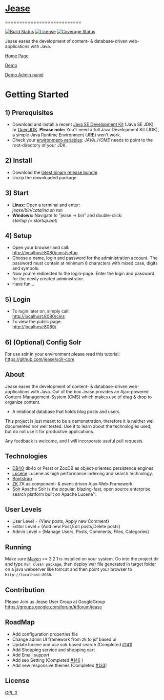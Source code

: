 # [Jease](https://github.com/jease/jease)
===========================

[![Build Status](https://travis-ci.org/jease/jease.svg?branch=master)](https://travis-ci.org/jease/jease)
[![License](https://img.shields.io/badge/License-BSD%203--Clause-blue.svg)](https://opensource.org/licenses/BSD-3-Clause)
[![Coverage Status](https://coveralls.io/repos/github/jease/jease/badge.svg)](https://coveralls.io/github/jease/jease)

Jease eases the development of content- & database-driven web-applications with Java.

[Home Page](http://jease.org)

[Demo](http://demo.jease.org)

[Demo Admin panel](http://demo.jease.org/login?file&login=demo&password=Demo123$)



# Getting Started

## 1) Prerequisites


*   Download and install a recent [Java SE Development Kit](http://www.oracle.com/technetwork/java/javase/downloads/index.html) (Java SE JDK) or [OpenJDK](http://openjdk.java.net/).  **Please note:** You'll need a full Java Development Kit (JDK), a simple Java Runtime Environment (JRE) won't work.
*   Check your [environment-variables](http://en.wikipedia.org/wiki/Environment_variable): _JAVA_HOME_ needs to point to the root-directory of your JDK.

## 2) Install


*   Download the [latest binary release bundle](http://jease.org/download/latest).
*   Unzip the downloaded package.

## 3) Start


*   **Linux:** Open a terminal and enter:  
    _jease/bin/catalina.sh run_
*   **Windows:** Navigate to "jease -> bin" and double-click:  
    _startup (= startup.bat)_

## 4) Setup


*   Open your browser and call:  
    [http://localhost:8080/cms/setup](http://localhost:8080/cms/setup)
*   Choose a name, login and password for the administration account. The password must contain at minimum 8 characters with mixed case, digits and symbols.
*   Now you're redirected to the login-page. Enter the login and password for the newly created administrator.
*   Have fun...

## 5) Login


*   To login later on, simply call:  
    [http://localhost:8080/cms](http://localhost:8080/cms)
*   To view the public page:  
    [http://localhost:8080/](http://localhost:8080/)


## 6) (Optional) Config Solr
   
   For use solr in your environment please read this tutorial: https://github.com/jease/solr-core



About
-----

Jease eases the development of content- & database-driven web-applications with Java.
Out of the box Jease provides an Ajax-powered Content-Management-System (CMS) which makes use of drag & drop to organize content.
* A relational database that holds blog posts and users.


This project is just meant to be a demonstration, therefore it is neither well documented nor well tested. Use it to learn about the technologies used, but do not use it for productive applications.

Any feedback is welcome, and I will incorporate useful pull requests.

Technologies
------------

* [DB4O](http://db4o.com) db4o or Perst or ZooDB as object-oriented persistence engines
* [Lucene](http://lucene.apache.org/) Lucene as high performance indexing and search technology.
* [Bootstrap](http://getbootstrap.com/)
* [ZK](https://zkoss.org/) ZK as component- & event-driven Ajax-Web-Framework.
* [Solr](http://lucene.apache.org/solr/) Apache  Solr is the popular, blazing-fast, open source enterprise search platform built on Apache Lucene™. 


User Levels
------------
* User Level = {View posts, Apply new Comment}
* Editor Level = {Add new Post,Edit posts,Delete posts}
* Admin Level = {Manage Users, Posts, Comments, Files, Categories}

Running
-------

Make sure [Maven](http://maven.apache.org/) >= 2.2.1 is installed on your system. Go into the project dir and type `mvn clean package`, then deploy war file generated in target folder on a java webserver like tomcat and then point your browser to `http://localhost:8080`.


## Contribution
Please Join us Jease User Group at GoogleGroup
https://groups.google.com/forum/#!forum/jease

RoadMap
-------
* Add configuration properties file
* Change admin UI framework from zk to jsf based ui
* Update lucene and use solr based search (Completed [#141](https://github.com/jease/jease/issues/141))
* Add Shopping service and shopping cart
* Add Email support
* Add seo Setting (Completed [#140](https://github.com/jease/jease/issues/140) )
* Add new responsive themes (Completed [#133](https://github.com/jease/jease/issues/133))

License
-------

[GPL 3](http://jease.org/gpl3)








